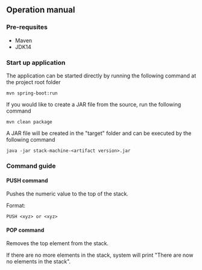 ## **Operation manual**

  ### Pre-requsites

  * Maven
  * JDK14

  ### **Start up application**

  The application can be started directly by running the following command at the project root folder

    mvn spring-boot:run

  If you would like to create a JAR file from the source, run the following command

    mvn clean package

  A JAR file will be created in the "target" folder and can be executed by the following command

    java -jar stack-machine-<artifact version>.jar

  ### **Command guide**
  
  #### **PUSH command**
  
  Pushes the numeric value <xyz> to the top of the stack.

  Format:
  
    PUSH <xyz> or <xyz>

  #### **POP command**
  
  Removes the top element from the stack.

  If there are no more elements in the stack, system will print "There are now no elements in the stack".

  Format:
  
    POP

  #### **CLEAR command**
  
  Removes all elements from the stack.

  After executing the command, system will print "There are now no elements in the stack".

  Format:
  
    CLEAR

  #### **ADD command**
  
  Adds the top 2 elements on the stack and pushes the result back to the stack.

  Format:
  
    ADD

  #### **MUL command**
  
  Multiplies the top 2 elements on the stack and pushes the result back to the stack.

  Format:
  
    MUL

  #### **NEG command**
  
  Negates the top element on the stack and pushes the result back to the stack.

  Format:
  
    NEG

  #### **INV command**
  
  Inverts the top element on the stack and pushes the result back to the stack.

  Format:
  
    INV

  #### **UNDO command**
  
  If the previous command is one of the "contaminating" operations, i.e. "PUSH/POP/CLEAR/ADD/MUL/NEG/INV", the last instruction is undone leaving the stack in the same state as before that instruction.

  If there are no commands having executed yet, executing UNDO will have no effect, i.e. the stack will still be empty.

  Format:
  
    UNDO

  #### **PRINT command**
  
  Prints all elements that are currently on the stack, in the order of top element to bottom element.

  If there are no elements in the stack, system will print "There are now no elements in the stack".

  Format:
  
    PRINT

  #### **QUIT command**
  
  Exits the program.

  Format:
  
    QUIT
  
<br/>
All the displayed values will be rounded off to 2 decimal places.

<br/>
<br/>